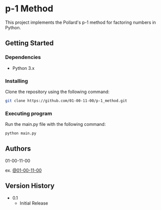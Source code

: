 # p-1 Method

This project implements the Pollard's p-1 method for factoring numbers in Python.

## Getting Started
### Dependencies
- Python 3.x

### Installing
Clone the repository using the following command:

```bash
git clone https://github.com/01-00-11-00/p-1_method.git
```

### Executing program
Run the main.py file with the following command:

```bash
python main.py
```

## Authors
01-00-11-00

ex. [@01-00-11-00](https://github.com/01-00-11-00)

## Version History
- 0.1
    - Initial Release